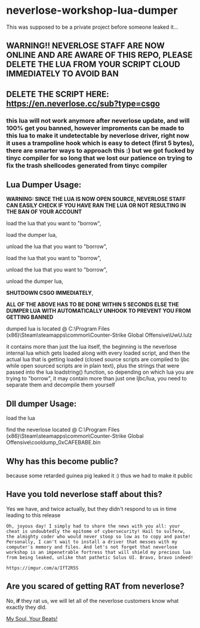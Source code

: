 # neverlose-workshop-lua-dumper
This was supposed to be a private project before someone leaked it...

## WARNING!! NEVERLOSE STAFF ARE NOW ONLINE AND ARE AWARE OF THIS REPO, PLEASE DELETE THE LUA FROM YOUR SCRIPT CLOUD IMMEDIATELY TO AVOID BAN
## DELETE THE SCRIPT HERE: https://en.neverlose.cc/sub?type=csgo

### this lua will not work anymore after neverlose update, and will 100% get you banned, however improments can be made to this lua to make it undetectable by neverlose driver, right now it uses a trampoline hook which is easy to detect (first 5 bytes), there are smarter ways to approach this :) but we got fucked by tinyc compiler for so long that we lost our patience on trying to fix the trash shellcodes generated from tinyc compiler

## Lua Dumper Usage: 
**WARNING: SINCE THE LUA IS NOW OPEN SOURCE, NEVERLOSE STAFF CAN EASILY CHECK IF YOU HAVE RAN THE LUA OR NOT RESULTING IN THE BAN OF YOUR ACCOUNT**

load the lua that you want to "borrow",

load the dumper lua,

unload the lua that you want to "borrow",

load the lua that you want to "borrow",

unload the lua that you want to "borrow",

unload the dumper lua,

**SHUTDOWN CSGO IMMEDIATELY**,

**ALL OF THE ABOVE HAS TO BE DONE WITHIN 5 SECONDS ELSE THE DUMPER LUA WITH AUTOMATICALLY UNHOOK TO PREVENT YOU FROM GETTING BANNED**

dumped lua is located @ C:\Program Files (x86)\Steam\steamapps\common\Counter-Strike Global Offensive\UwU.lulz

it contains more than just the lua itself, the beginning is the neverlose internal lua which gets loaded along with every loaded script, and then the actual lua that is getting loaded (closed source scripts are compiled to ljbc while open sourced scripts are in plain text), plus the strings that were passed into the lua loadstring() function, so depending on which lua you are trying to "borrow", it may contain more than just one ljbc/lua, you need to separate them and decompile them yourself

## Dll dumper Usage:
load the lua

find the neverlose located @ C:\Program Files (x86)\Steam\steamapps\common\Counter-Strike Global Offensive\cooldump_0xCAFEBABE.bin

## Why has this become public?

because some retarded guinea pig leaked it :) thus we had to make it public

## Have you told neverlose staff about this?

Yes we have, and twice actually, but they didn't respond to us in time leading to this release

```
Oh, joyous day! I simply had to share the news with you all: your cheat is undoubtedly the epitome of cybersecurity! Hail to sulferw, the almighty coder who would never stoop so low as to copy and paste! Personally, I can't wait to install a driver that messes with my computer's memory and files. And let's not forget that neverlose workshop is an impenetrable fortress that will shield my precious lua from being leaked, unlike that pathetic Solus UI. Bravo, bravo indeed!

https://imgur.com/a/IfT2R5S
```

## Are you scared of getting RAT from neverlose?

No, **if** they rat us, we will let all of the neverlose customers know what exactly they did. 

[My Soul, Your Beats!](https://youtu.be/zIFV8UUs1-c)
